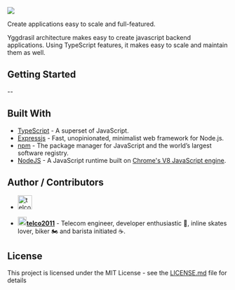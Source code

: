 <p align="left">
  <a href="https://github.com/yggdrasilts" target="blank">
      <img src="http://www.shibamiandme.com/images/full_logo.png" />
  </a>
</p>

Create applications easy to scale and full-featured.

Yggdrasil architecture makes easy to create javascript backend applications. Using TypeScript features, it makes easy to scale and maintain them as well.

## Getting Started

--

## Built With

* [TypeScript](https://www.typescriptlang.org/) - A superset of JavaScript.
* [Expressjs](http://expressjs.com/) - Fast, unopinionated, minimalist web framework for Node.js.
* [npm](https://www.npmjs.com/) - The package manager for JavaScript and the world’s largest software registry.
* [NodeJS](https://nodejs.org/en/) - A JavaScript runtime built on [Chrome's V8 JavaScript engine](https://developers.google.com/v8/).

## Author / Contributors

* <a href="https://github.com/telco2011" class="circle">
	<img height="32" width="32" src="https://avatars1.githubusercontent.com/u/3685073?v=4" alt="telco2011">
</a>

* <img src="https://avatars1.githubusercontent.com/u/3685073?v=4" width="20">**[telco2011](https://github.com/telco2011)** - Telecom engineer, developer enthusiastic  👾, inline skates lover, biker 🏍 and barista initiated ☕️.

## License

This project is licensed under the MIT License - see the [LICENSE.md](LICENSE.md) file for details
